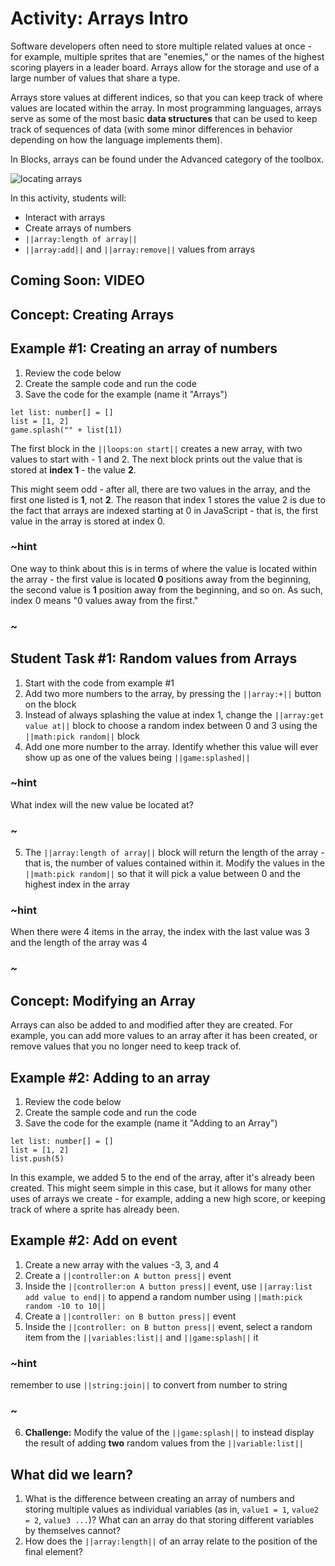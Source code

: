 # Activity: Arrays Intro

Software developers often need to store multiple related values at once - for example, multiple sprites that are "enemies," or the names of the highest scoring players in a leader board. Arrays allow for the storage and use of a large number of values that share a type.

Arrays store values at different indices, so that you can keep track of where values are located within the array. In most programming languages, arrays serve as some of the most basic **data structures** that can be used to keep track of sequences of data (with some minor differences in behavior depending on how the language implements them). 

In Blocks, arrays can be found under the Advanced category of the toolbox.

![locating arrays](/static/courses/csintro/arrays/locating-arrays.gif)

In this activity, students will:
* Interact with arrays
* Create arrays of numbers
* ``||array:length of array||``
* ``||array:add||`` and ``||array:remove||`` values from arrays

## Coming Soon: VIDEO

## Concept: Creating Arrays

## Example #1: Creating an array of numbers

1. Review the code below 
2. Create the sample code and run the code
3. Save the code for the example (name it "Arrays")

```blocks
let list: number[] = []
list = [1, 2]
game.splash("" + list[1])
```

The first block in the ``||loops:on start||`` creates a new array, with two values to start with - 1 and 2. The next block prints out the value that is stored at **index 1** - the value **2**. 

This might seem odd - after all, there are two values in the array, and the first one listed is **1**, not **2**. The reason that index 1 stores the value 2 is due to the fact that arrays are indexed starting at 0 in JavaScript - that is, the first value in the array is stored at index 0.

### ~hint

One way to think about this is in terms of where the value is located within the array - the first value is located **0** positions away from the beginning, the second value is **1** position away from the beginning, and so on. As such, index 0 means "0 values away from the first."

### ~

## Student Task #1: Random values from Arrays

1. Start with the code from example #1
2. Add two more numbers to the array, by pressing the ``||array:+||`` button on the block
3. Instead of always splashing the value at index 1, change the ``||array:get value at||`` block to choose a random index between 0 and 3 using the ``||math:pick random||`` block
4. Add one more number to the array. Identify whether this value will ever show up as one of the values being ``||game:splashed||``

### ~hint

What index will the new value be located at?

### ~

5. The ``||array:length of array||`` block will return the length of the array - that is, the number of values contained within it. Modify the values in the ``||math:pick random||`` so that it will pick a value between 0 and the highest index in the array

### ~hint

When there were 4 items in the array, the index with the last value was 3 and the length of the array was 4

### ~

## Concept: Modifying an Array

Arrays can also be added to and modified after they are created. For example, you can add more values to an array after it has been created, or remove values that you no longer need to keep track of.

## Example #2: Adding to an array

1. Review the code below 
2. Create the sample code and run the code
3. Save the code for the example (name it "Adding to an Array")

```blocks
let list: number[] = []
list = [1, 2]
list.push(5)
```

In this example, we added 5 to the end of the array, after it's already been created. This might seem simple in this case, but it allows for many other uses of arrays we create - for example, adding a new high score, or keeping track of where a sprite has already been.

## Example #2: Add on event

1. Create a new array with the values -3, 3, and 4
2. Create a ``||controller:on A button press||`` event
3. Inside the ``||controller:on A button press||`` event, use ``||array:list add value to end||`` to append a random number using ``||math:pick random -10 to 10||``
4. Create a ``||controller: on B button press||`` event
5. Inside the ``||controller: on B button press||`` event, select a random item from the ``||variables:list||`` and ``||game:splash||`` it

### ~hint

remember to use ``||string:join||`` to convert from number to string

### ~

6. **Challenge:** Modify the value of the ``||game:splash||`` to instead display the result of adding **two** random values from the ``||variable:list||``

## What did we learn?

1. What is the difference between creating an array of numbers and storing multiple values as individual variables (as in, `value1 = 1`, `value2 = 2`, `value3 ...`)? What can an array do that storing different variables by themselves cannot?
2. How does the ``||array:length||`` of an array relate to the position of the final element?
